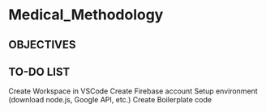 # Medical_Methodology
## OBJECTIVES

## TO-DO LIST
Create Workspace in VSCode
Create Firebase account
Setup environment (download node.js, Google API, etc.)
Create Boilerplate code
